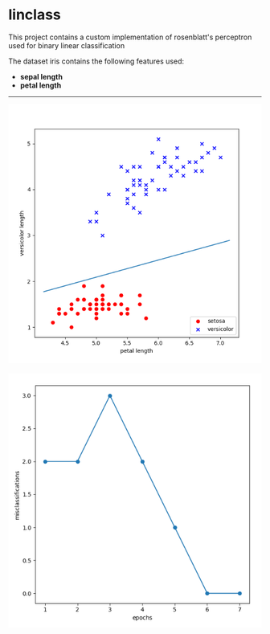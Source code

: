 # linclass
This project contains a custom implementation of rosenblatt's perceptron used for binary linear classification

The dataset iris contains the following features used:
- **sepal length**
- **petal length**

-----------------

<div align="center">
  <img src="https://github.com/jrabello/linclass/raw/master/img/scatter.png"><br><br>
</div>
<div align="center">
  <img src="https://github.com/jrabello/linclass/raw/master/img/error.png"><br><br>
</div>



